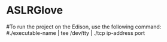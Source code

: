 # ASLRGlove
#To run the project on the Edison, use the following command:
#./executable-name | tee /dev/tty | ./tcp ip-address port

